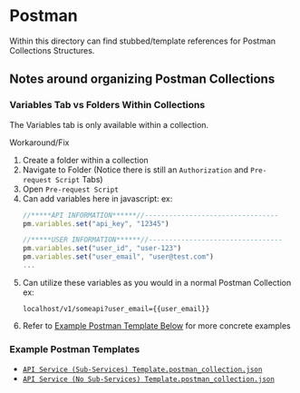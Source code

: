 # Postman

Within this directory can find stubbed/template references for Postman Collections Structures.

## Notes around organizing Postman Collections

### Variables Tab vs Folders Within Collections
The Variables tab is only available within a collection.

Workaround/Fix
1. Create a folder within a collection
2. Navigate to Folder (Notice there is still an `Authorization` and `Pre-request Script` Tabs)
3. Open `Pre-request Script`
4. Can add variables here in javascript:
    ex: 
    ```javascript
    //*****API INFORMATION******//---------------------------------
    pm.variables.set("api_key", "12345")

    //*****USER INFORMATION******//---------------------------------
    pm.variables.set("user_id", "user-123")
    pm.variables.set("user_email", "user@test.com")
    ...
    ```
5. Can utilize these variables as you would in a normal Postman Collection
    ex:
    ```
    localhost/v1/someapi?user_email={{user_email}}
    ```
6. Refer to [Example Postman Template Below](#example-postman-template) for more concrete examples

### Example Postman Templates

- [`API Service (Sub-Services) Template.postman_collection.json`](./API%20Service%20(Sub-Services)%20Template.postman_collection.json)
- [`API Service (No Sub-Services) Template.postman_collection.json`](./API%20Service%20(No%20Sub-Services)%20Template.postman_collection.json)
